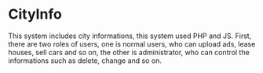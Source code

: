 # CityInfo
This system includes city informations, this system used PHP and JS. First, there are two roles of users, one is normal users, who can upload ads, lease houses, sell cars and so on, the other is administrator, who can control the informations such as delete, change and so on.
